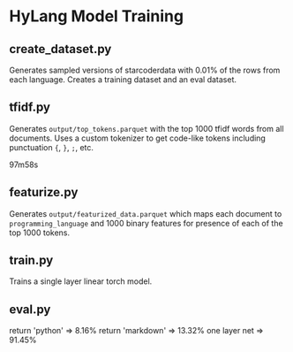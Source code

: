 # HyLang Model Training

## create_dataset.py

Generates sampled versions of starcoderdata with 0.01% of the rows from each language. Creates a training dataset and an eval dataset.

## tfidf.py

Generates `output/top_tokens.parquet` with the top 1000 tfidf words from all documents.
Uses a custom tokenizer to get code-like tokens including punctuation `{`, `}`, `;`, etc.

97m58s

## featurize.py

Generates `output/featurized_data.parquet` which maps each document to `programming_language` and 1000 binary features for presence of each of the top 1000 tokens.

## train.py

Trains a single layer linear torch model.

## eval.py

return 'python' => 8.16%
return 'markdown' => 13.32%
one layer net => 91.45%
